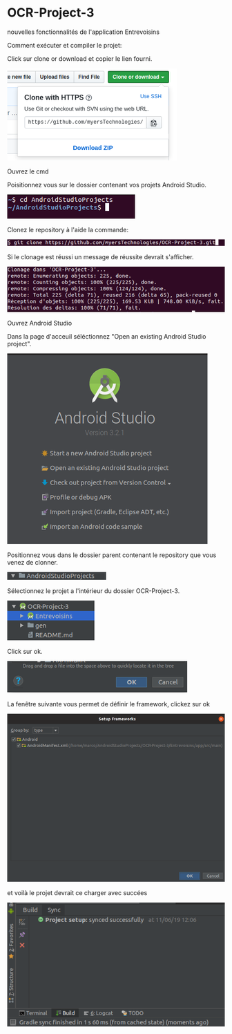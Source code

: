 # OCR-Project-3

nouvelles fonctionnalités de l'application Entrevoisins

Comment exécuter et compiler le projet:

Click sur clone or download et copier le lien fourni.

![](Images/liencopier.png)

Ouvrez le cmd

Poisitionnez vous sur le dossier contenant vos projets Android Studio.

![](Images/dossierparent.png)

Clonez le repository à l'aide la commande:

![](Images/gitclone.png)

Si le clonage est réussi un message de réussite devrait s'afficher.

![](Images/reussi.png)

Ouvrez Android Studio

Dans la page d'acceuil séléctionnez "Open an existing Android Studio project".

![](Images/studio.png)

Positionnez vous dans le dossier parent contenant le repository que vous venez de clonner.

![](Images/Androidstudioprojects.png)

Sélectionnez le projet a l'intérieur du dossier OCR-Project-3.

![](Images/selectionner.png)

Click sur ok.

![](Images/ok.png)

La fenêtre suivante vous permet de définir le framework, clickez sur ok

![](Images/framework.png)

et voilà le projet devrait ce charger avec succées

![](Images/success.png)











